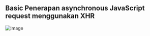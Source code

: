 ## Basic Penerapan asynchronous JavaScript request menggunakan XHR

![image](https://github.com/user-attachments/assets/c05f406b-8cea-4aaf-b445-4395caeabe83)
